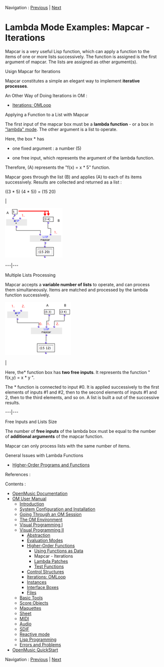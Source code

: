 Navigation : [Previous](Funcall "page précédente\(Using Functions
as Data\)") | [Next](LambdaPatch "Next\(Lambda
Patches\)")


# Lambda Mode Examples: Mapcar \- Iterations

Mapcar is a very useful Lisp function, which can apply a function to the items
of one or more lists successively. The function is assigned is the first
argument of mapcar. The lists are assigned as other argument(s).

Usign Mapcar for Iterations

Mapcar constitutes a simple an elegant way to implement **iterative
processes**.

An Other Way of Doing Iterations in OM :

  * [Iterations: OMLoop](OMLoop)

Applying a Function to a List with Mapcar

The first input of the  mapcar box must be a **lambda function** - or a box in
["lambda" mode](LambdaMode). The other argument is a list to operate.

Here, the box *  has

  * one fixed argument : a number (5)

  * one free input, which represents the argument of the lambda function.

Therefore, (A) represents the "f(x) = x * 5" function.

Mapcar goes through the list (B) and applies (A) to each of its items
successively. Results are collected and returned as a list :

((3 * 5) (4 * 5)) = (15 20)

|

![](../res/mapcar-curry.png)  
  
---|---  
  
Multiple Lists Processing

Mapcar accepts a **variable number of lists** to operate, and can process them
simultaneously. Items are matched and processed by the lambda function
successively.

![](../res/multi-mapcar.png)

|

Here, the* function box has **two free inputs**. It represents the function "
f(x,y) = x * y ".

The  * function is connected to input #0. It is applied successively to the
first elements of inputs #1 and #2, then to the second elements of inputs #1
and 2, then to the third elements, and so on. A list is built a out of the
successive results.  
  
---|---  
  
Free Inputs and Lists Size

The number of **free inputs** of the lambda box must be equal to the number of
**additional arguments** of the mapcar function.

Mapcar can only process lists with the same number of items.

General Issues with Lambda Functions

  * [Higher-Order Programs and Functions](HighOrder)

References :

Contents :

  * [OpenMusic Documentation](OM-Documentation)
  * [OM User Manual](OM-User-Manual)
    * [Introduction](00-Contents)
    * [System Configuration and Installation](Installation)
    * [Going Through an OM Session](Goingthrough)
    * [The OM Environment](Environment)
    * [Visual Programming I](BasicVisualProgramming)
    * [Visual Programming II](AdvancedVisualProgramming)
      * [Abstraction](Abstraction)
      * [Evaluation Modes](EvalModes)
      * [Higher-Order Functions](HighOrder)
        * [Using Functions as Data](Funcall)
        * Mapcar \- Iterations
        * [Lambda Patches](LambdaPatch)
        * [Test Functions](LambdaTest)
      * [Control Structures](Control)
      * [Iterations: OMLoop](OMLoop)
      * [Instances](Instances)
      * [Interface Boxes](InterfaceBoxes)
      * [Files](Files)
    * [Basic Tools](BasicObjects)
    * [Score Objects](ScoreObjects)
    * [Maquettes](Maquettes)
    * [Sheet](Sheet)
    * [MIDI](MIDI)
    * [Audio](Audio)
    * [SDIF](SDIF)
    * [Reactive mode](Reactive)
    * [Lisp Programming](Lisp)
    * [Errors and Problems](errors)
  * [OpenMusic QuickStart](QuickStart-Chapters)

Navigation : [Previous](Funcall "page précédente\(Using Functions
as Data\)") | [Next](LambdaPatch "Next\(Lambda
Patches\)")

